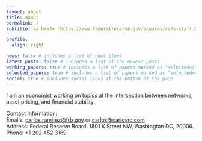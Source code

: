 ```yaml
---
layout: about
title: about
permalink: /
subtitle: <a href= 'https://www.federalreserve.gov/econres/rsfs-staff.htm'>Federal Reserve Board</a>

profile:
  align: right

news: false # includes a list of news items
latest_posts: false # includes a list of the newest posts
working_papers: true # includes a list of papers marked as "selected={false}"
selected_papers: true # includes a list of papers marked as "selected={true}"
social: true # includes social icons at the bottom of the page
---
```


I am an economist working on topics at the intersection between networks, asset pricing, and financial stability. 

Contact Information:<br>
Emails: <a href = "mailto: carlos.ramirez@frb.gov">carlos.ramirez@frb.gov </a> or <a href = "mailto: carlos@carlosrc.com">carlos@carlosrc.com </a> <br>
Address: Federal Reserve Board. 1801 K Street NW, Washington DC, 20006. <br>
Phone: +1 202 452 3169.
